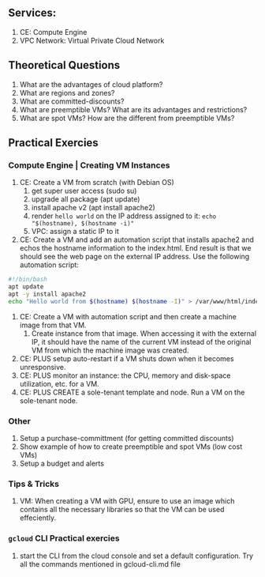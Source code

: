 
## Services:
1. CE: Compute Engine
1. VPC Network: Virtual Private Cloud Network

## Theoretical Questions
1. What are the advantages of cloud platform?
1. What are regions and zones?
1. What are committed-discounts?
1. What are preemptible VMs?  What are its advantages and restrictions?
1. What are spot VMs?  How are the different from preemptible VMs?

## Practical Exercies

### Compute Engine | Creating VM Instances
1. CE: Create a VM from scratch (with Debian OS)
    1. get super user access (sudo su)
    1. upgrade all package (apt update)
    1. install apache v2 (apt install apache2)
    1. render `hello world` on the IP address assigned to it: `echo "$(hostname), $(hostname -i)"`
    1. VPC: assign a static IP to it
1. CE: Create a VM and add an automation script that installs apache2 and echos the hostname information to the index.html.  End result is that we should see the web page on the external IP address.  Use the following automation script:
```bash
#!/bin/bash
apt update 
apt -y install apache2
echo "Hello world from $(hostname) $(hostname -I)" > /var/www/html/index.html
```
1. CE: Create a VM with automation script and then create a machine image from that VM.
    1. Create instance from that image.  When accessing it with the external IP, it should have the name of the current VM instead of the original VM from which the machine image was created. 
1. CE: PLUS setup auto-restart if a VM shuts down when it becomes unresponsive.
1. CE: PLUS monitor an instance: the CPU, memory and disk-space utilization, etc. for a VM.
1. CE: PLUS CREATE a sole-tenant template and node.  Run a VM on the sole-tenant node. 

### Other
1. Setup a purchase-committment (for getting committed discounts)
1. Show example of how to create preemptible and spot VMs (low cost VMs)
1. Setup a budget and alerts

### Tips & Tricks
1. VM: When creating a VM with GPU, ensure to use an image which contains all the necessary libraries so that the VM can be used effeciently.

### `gcloud` CLI Practical exercies
1. start the CLI from the cloud console and set a default configuration.  Try all the commands mentioned in gcloud-cli.md file

